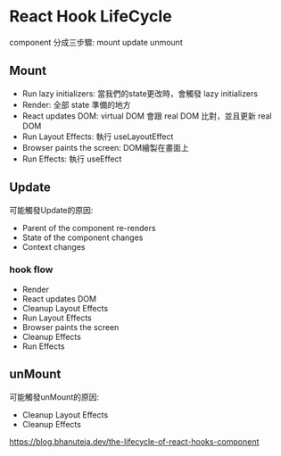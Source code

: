 # React Hook LifeCycle

component 分成三步驟: mount update unmount

## Mount
- Run lazy initializers: 當我們的state更改時，會觸發 lazy initializers
- Render: 全部 state 準備的地方
- React updates DOM: virtual DOM 會跟 real DOM 比對，並且更新 real DOM
- Run Layout Effects: 執行 useLayoutEffect
- Browser paints the screen: DOM繪製在畫面上
- Run Effects: 執行 useEffect
## Update
可能觸發Update的原因:
- Parent of the component re-renders
- State of the component changes
- Context changes
### hook flow 
- Render
- React updates DOM
- Cleanup Layout Effects
- Run Layout Effects
- Browser paints the screen
- Cleanup Effects
- Run Effects
## unMount
可能觸發unMount的原因:
- Cleanup Layout Effects
- Cleanup Effects

https://blog.bhanuteja.dev/the-lifecycle-of-react-hooks-component
